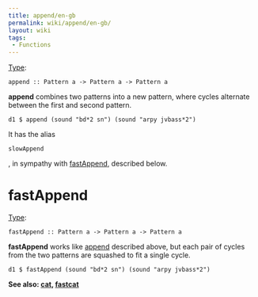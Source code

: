 ```yaml
---
title: append/en-gb
permalink: wiki/append/en-gb/
layout: wiki
tags:
 - Functions
---
```


<languages/> [Type](/wiki/Type_signature "wikilink"):

    append :: Pattern a -> Pattern a -> Pattern a

**append** combines two patterns into a new pattern, where cycles
alternate between the first and second pattern.

    d1 $ append (sound "bd*2 sn") (sound "arpy jvbass*2")

It has the alias

    slowAppend

, in sympathy with [fastAppend](append#fastAppend "wikilink"), described
below.

# fastAppend

[Type](/wiki/Type_signature "wikilink"):

    fastAppend :: Pattern a -> Pattern a -> Pattern a

**fastAppend** works like [append](append "wikilink") described above,
but each pair of cycles from the two patterns are squashed to fit a
single cycle.

    d1 $ fastAppend (sound "bd*2 sn") (sound "arpy jvbass*2")

**See also: [cat](cat "wikilink"), [fastcat](cat#fastcat "wikilink")**
